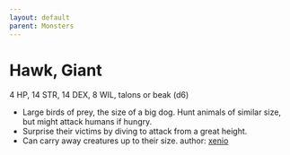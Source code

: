 ```yaml
---
layout: default
parent: Monsters
---
```

# Hawk, Giant
4 HP, 14 STR, 14 DEX, 8 WIL, talons or beak (d6)
- Large birds of prey, the size of a big dog. Hunt animals of similar size, but might attack humans if hungry.
- Surprise their victims by diving to attack from a great height.
- Can carry away creatures up to their size.
author: [xenio](https://xenioinabottle.blogspot.com/2021/03/classic-monsters-for-cairnito-part-2.html)
